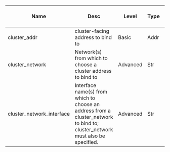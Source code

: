 | Name | Desc | Level | Type | non-Daemon Default | Daemon Default | Min | Max | Valid Values | verbatim | See also | Flags | Services | Validator | Long Desc | Tags |
| --- | --- | --- | --- | --- | --- | --- | --- | --- | --- | --- | --- | --- | --- | --- | --- |
| <span id="SP_cluster_addr">cluster_addr</span> |  cluster-facing address to bind to | Basic | Addr |  |  |  |  |  |  |  | STARTUP | osd |  |  | network |
| <span id="SP_cluster_network">cluster_network</span> |  Network(s) from which to choose a cluster address to bind to | Advanced | Str |  |  |  |  |  |  |  | STARTUP | osd |  |  | network |
| <span id="SP_cluster_network_interface">cluster_network_interface</span> |  Interface name(s) from which to choose an address from a cluster_network to bind to; cluster_network must also be specified. | Advanced | Str |  |  |  |  |  |  | [[cluster_network](~/config/global/cluster#SP_cluster_network)] | STARTUP | ["mon", "mds", "osd", "mgr"] |  |  | network |
